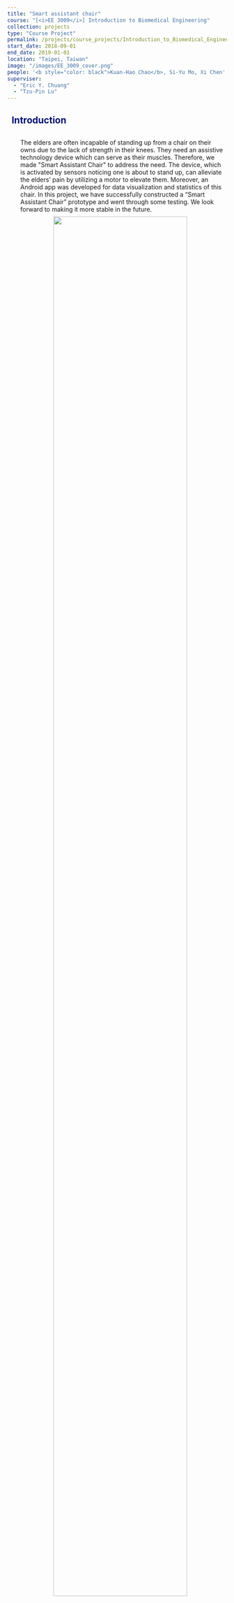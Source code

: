 ```yaml
---
title: "Smart assistant chair"
course: "[<i>EE 3009</i>] Introduction to Biomedical Engineering"
collection: projects
type: "Course Project"
permalink: /projects/course_projects/Introduction_to_Biomedical_Engineering
start_date: 2018-09-01
end_date: 2019-01-01
location: "Taipei, Taiwan"
image: "/images/EE_3009_cover.png"
people: '<b style="color: black">Kuan-Hao Chao</b>, Si-Yu Mo, Xi Chen'
superviser:
  - "Eric Y. Chuang"
  - "Tzu-Pin Lu"
---
```


<h2 style="color: #000f70"> <i class="fas fa-dot-circle" style="font-size:18px;"></i> &nbsp;&nbsp;Introduction </h2>

<div style="margin-left: 30px">
  <p style="margin-top: 30px">
    The elders are often incapable of standing up from a chair on their owns due to the lack of strength in their knees. They need an assistive technology device which can serve as their muscles. Therefore, we made "Smart Assistant Chair" to address the need. The device, which is activated by sensors noticing one is about to stand up, can alleviate the elders’ pain by utilizing a motor to elevate them. Moreover, an Android app was developed for data visualization and statistics of this chair. In this project, we have successfully constructed a “Smart Assistant Chair” prototype and went through some testing. We look forward to making it more stable in the future.
  </p>
  <figure style="text-align: center; display: inline-block;margin-top:-6px">
    <img src="/images/biomedical_engineering_workflow.png" style="width: 90%; display: block;margin-left: auto;margin-right: auto;">
    <figcaption style="text-align: center;">The main design structure of our "Smart Assistant Chair".
    </figcaption>
  </figure>

  <figure style="width: 100%; text-align: center; display: inline-block;margin-top:-6px">
    <div style="margin-left: 60px">
      <div class="box" style="float:left; margin-right:20px;">
        <iframe src="https://drive.google.com/file/d/1nEs8Qjdysp5F-XOl_gC1cyO6q2hBu5b5/preview" frameborder="0" scrolling="no" width="100%" height="300" align="left"> </iframe>
      </div>

      <div class="box" style="float:left; margin-right:20px;">
        <iframe src="https://drive.google.com/file/d/1DflQvlfRdfWeFcq4DXeVmmOvLkTZrxZj/preview" frameborder="0" scrolling="no" width="100%" height="300" align="right"></iframe>
      </div>
    </div>
    <figcaption style="text-align: center;">"Smart Assistant Chair" testing videos. The video on the left shows how the chair assists a person to stand up; the video on the right shows the Android app that I developed. It visualizes the information from the "Smart Assistant Chair".
    </figcaption>
  </figure>
</div>

---

<h2 style="color: #000f70"> <i class="fas fa-dot-circle" style="font-size:18px;"></i> &nbsp;&nbsp;<i>EE 3009</i> final project presentation slides </h2>

<div style="margin-left: 30px">
  <p style="margin-top: 30px">
    In the 3-person team, I was responsible for Android app development, program server deployment, presentation, and writing reports.
  </p>
  <iframe src="https://docs.google.com/presentation/d/e/2PACX-1vQG383PORrHXoT1Z0c66T1_6Fw7vhhmg66X8-QjcqYQB8OLf14Bf40Llztb0L5CqkkEfcA81srHbxo-/embed?start=false&loop=false&delayms=3000" frameborder="0" width="100%" height="500px" allowfullscreen="true" mozallowfullscreen="true" webkitallowfullscreen="true"></iframe>
</div>

---

<h2 style="color: #000f70"> <i class="fas fa-dot-circle" style="font-size:18px;"></i> &nbsp;&nbsp;<i>EE 3009</i> final project report </h2>

<div style="margin-left: 30px">
  <iframe src="http://storage.khchao.com/Introduction%20to%20Biomedical%20Engineering/Projects_Introduction%20to%20Biomedical%20Engineering_%E7%94%9F%E9%86%AB%E5%B7%A5%E7%A8%8B%E6%A6%82%E8%AB%96final%20report.pdf" width="100%" height="700"></iframe>
</div>

---






---
<!--
<h2 style="color: #000f70"> <i class="fas fa-dot-circle" style="font-size:18px;"></i> &nbsp;&nbsp;ICIBM Introduction </h2>

<div style="margin-left: 30px">
  <p>
  The 2019 International Conference on Intelligent Biology and Medicine (ICIBM 2019) will be held on June 9-11, 2019 in Columbus, OH, USA. You are invited to submit abstracts with unpublished original work describing recent advances on all aspects of bioinformatics, Systems Biology and intelligent Computing, including but not restricted to the following topics:
  </p>
  <ul>
    <li>Cancer Genomics
    </li>
    <li>Metabolomics
    </li>
    <li>Microbiome/Metagenomics
    </li>
    <li>Translational pharmacoinformatics
    </li>
    <li>Omics Integration
    </li>
    <li>Medical Informatics
    </li>
    <li>Scientific databases
    </li>
    <li>Imaging informatics
    </li>
    <li>Systems Biology
    </li>
    <li>Algorithms/Artificial Intelligence
    </li>
    <li>Single-cell analysis
    </li>
  </ul>
</div>


---

<h2 style="color: #000f70"> <i class="fas fa-dot-circle" style="font-size:18px;"></i> &nbsp;&nbsp;Related Links </h2>

<div style="margin-left: 30px">
  <ul>
    <li>
      <a href="https://icibm2019.org/"><b>ICIBM 2019 Official Website</b></a>
    </li>
    <li>
      <a href="https://icibm2019.org/Schedule.htm"><b>ICIBM 2019 Schedule</b></a>
    </li>
    <li>
      <a href="https://drive.google.com/open?id=1XLg_ej1cUAJ8uTVV_XM-0KxnR2DKQXIQ"><b>My ICIBM 2019 Presentation Slides</b></a>
    </li>
  </ul>
</div> -->
